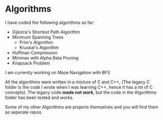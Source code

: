 # Algorithms



I have coded the following algorithms so far:



- Dijkstra's Shortest Path Algorithm
- Minimum Spanning Trees
  - Prim's Algorithm
  - Kruskal's Algorithm
- Huffman Compression
- Minimax with Alpha Beta Pruning
- Knapsack Problem



I am currently working on Maze Navigation with BFS



All the algorithms were written in a mixture of C and C++, (The legacy C folder is the code I wrote when I was learning C++, hence it has a lot of C concepts). The legacy code **made not work**, but the code in the Algorithms folder has been tested and works.



Some of my other Algorithms are projects themselves and you will find them as seperate repos.